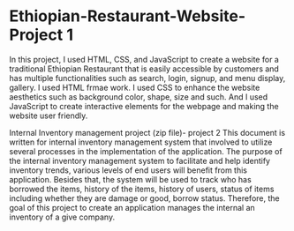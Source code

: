 # Ethiopian-Restaurant-Website-Project 1
In this project, I used HTML, CSS, and JavaScript to create a website for a traditional Ethiopian Restaurant that is easily accessible by customers and has multiple functionalities such as search, login, signup, and menu display, gallery. I used HTML frmae work. I used CSS to enhance the website aesthetics such as background color, shape, size and such. And I used JavaScript to create interactive elements for the webpage and making the website user friendly. 

Internal Inventory management project (zip file)- project 2
This document is written for internal inventory management system that involved to utilize several processes in the implementation of the application. The purpose of the internal inventory management system to facilitate and help identify inventory trends, various levels of end users will benefit from this application. Besides that, the system will be used to track who has borrowed the items, history of the items, history of users, status of items including whether they are damage or good, borrow status. Therefore, the goal of this project to create an application manages the internal an inventory of a give company.
